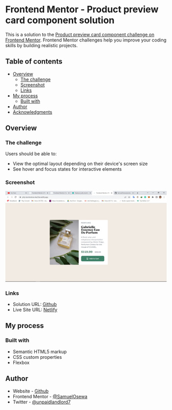 # Frontend Mentor - Product preview card component solution

This is a solution to the [Product preview card component challenge on Frontend Mentor](https://www.frontendmentor.io/challenges/product-preview-card-component-GO7UmttRfa). Frontend Mentor challenges help you improve your coding skills by building realistic projects.

## Table of contents

- [Overview](#overview)
  - [The challenge](#the-challenge)
  - [Screenshot](#screenshot)
  - [Links](#links)
- [My process](#my-process)
  - [Built with](#built-with)
- [Author](#author)
- [Acknowledgments](#acknowledgments)

## Overview

### The challenge

Users should be able to:

- View the optimal layout depending on their device's screen size
- See hover and focus states for interactive elements

### Screenshot

![](./images/ScreenShot_20220727124645.jpeg)

### Links

- Solution URL: [Github](https://github.com/SamuelOsewa/product-preview-card-component-main)
- Live Site URL: [Netlify](https://jolly-bombolone-4ac53e.netlify.app/)

## My process

### Built with

- Semantic HTML5 markup
- CSS custom properties
- Flexbox

## Author

- Website - [Github](https://github.com/SamuelOsewa)
- Frontend Mentor - [@SamuelOsewa](https://www.frontendmentor.io/profile/SamuelOsewa)
- Twitter - [@unpaidlandlord7](https://www.twitter.com/unpaidlandlord7)

